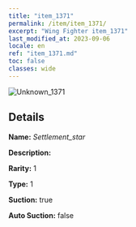 ```yaml
---
title: "item_1371"
permalink: /item/item_1371/
excerpt: "Wing Fighter item_1371"
last_modified_at: 2023-09-06
locale: en
ref: "item_1371.md"
toc: false
classes: wide
---
```



 ![Unknown_1371](/images/item/Settlement_star_p.png)



## Details

 **Name:** *Settlement_star* 

 **Description:** 

 **Rarity:** 1 

 **Type:** 1 

 **Suction:** true 

 **Auto Suction:** false 


